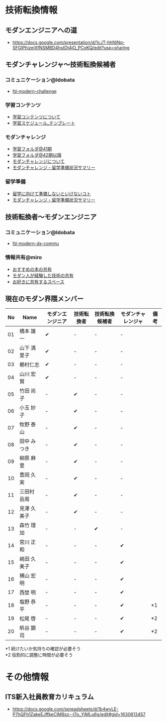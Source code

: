 # 技術転換情報

## モダンエンジニアへの道
- https://docs.google.com/presentation/d/1cJT-hhNlNq-SFGlPhizejXfNSMBD4hstDt4jO_PCoKQ/edit?usp=sharing

## モダンチャレンジャ〜技術転換候補者

### コミュニケーション@Idobata
- [fd-modern-challenge](https://idobata.io/#/organization/fd/room/fd-modern-challenge)

### 学習コンテンツ
- [学習コンテンツについて](https://docs.google.com/document/d/1-rEBSPXpudn53JG_Lf-5BsVkoo2QxpnZNprrIIsJUdU/edit?usp=sharing)
- [学習スケジュール_テンプレート](https://docs.google.com/spreadsheets/d/1ji-aAjG6m9Nnvg7szjUQmHV-zsZpt_auAoCJbVKqCZo/edit?usp=sharing)

### モダンチャレンジ
- [学習フォルダ@41期](https://drive.google.com/drive/u/0/folders/1qMwGp39L6IWvZBoF6BsAyAMdNJV1OeiE) 
- [学習フォルダ@42期以降](https://drive.google.com/drive/u/0/folders/0ABcZ66YhkvFJUk9PVA)
- [モダンチャレンジについて](https://docs.google.com/presentation/d/1FGMaV7lcAgZH2AbNZsczY4x4ipQDO3y10qklbZOP048/edit?usp=sharing)
- [モダンチャレンジ・留学準備状況サマリー](https://docs.google.com/spreadsheets/d/1VEgibQc-pAnlCZaYIv9VoWOMahq2WRImBpO_-Jgvtaw/edit?usp=sharing)

### 留学準備
- [留学に向けて準備しないといけないコト](https://docs.google.com/document/d/1gWMWWOT1oc92OlKzV-B_pWB44XWQppV_-d-BZrRtL0M/edit?usp=sharing)
- [モダンチャレンジ・留学準備状況サマリー](https://docs.google.com/spreadsheets/d/1VEgibQc-pAnlCZaYIv9VoWOMahq2WRImBpO_-Jgvtaw/edit?usp=sharing)

## 技術転換者〜モダンエンジニア

### コミュニケーション@Idobata
- [fd-modern-dx-commu](https://idobata.io/#/organization/fd/room/fd-modern-dx-commu)

### 情報共有@miro
- [おすすめの本の共有](https://miro.com/app/board/o9J_kmib1L8=/?moveToWidget=3074457357965560279&cot=14)
- [モダン人が経験した技術の共有](https://miro.com/app/board/o9J_kmib1L8=/?moveToWidget=3074457358544190086&cot=14)
- [お好きに共有するスペース](https://miro.com/app/board/o9J_kmib1L8=/?moveToWidget=3074457359284648039&cot=14)

## 現在のモダン界隈メンバー

|  No  |  Name  |  モダンエンジニア  |  技術転換者  |  技術転換候補者  |  モダンチャレンジャ  |  備考  |
| ---- | ---- | ---- | ---- | ---- | ---- | ---- |
|  01  |  橋本 雄一  |  ✔︎  |  -  |  -  |  -  |    |
|  02  |  山下 満里子  |  ✔︎  |  -  |  -  |  -  |    |
|  03  |  櫛村仁志  |  ✔︎  |  -  |  -  |  -  |    |
|  04  |  山川 宏賢  |  ✔︎  |  -  |  -  |  -  |    |
|  05  |  竹田 尚子  |  -  |  ✔︎  |  -  |  -  |    |
|  06  |  小玉 妙子  |  -  |  ✔︎  |  -  |  -  |    |
|  07  |  牧野 泰山  |  -  |  ✔︎  |  -  |  -  |    |
|  08  |  田中 みつき  |  -  |  ✔︎  |  -  |  -  |    |
|  09  |  柳原 麻里  |  -  |  ✔︎  |  -  |  -  |    |
|  10  |  豊岡 久実  |  -  |  ✔︎  |  -  |  -  |    |
|  11  |  三田村 岳周  |  -  |  ✔︎  |  -  |  -  |    |
|  12  |  見澤 久美子  |  -  |  ✔︎  |  -  |  -  |    |
|  13  |  森竹 理加  |  -  |  -  |  ✔︎  |  -  |    |
|  14  |  宮川 正和  |  -  |  -  |  -  |  ✔︎  |    |
|  15  |  嶋田 久美子  |  -  |  -  |  -  |  ✔︎  |    |
|  16  |  横山 宏明  |  -  |  -  |  -  |  ✔︎  |    |
|  17  |  西埜 明  |  -  |  -  |  -  |  ✔︎  |    |
|  18  |  塩野 恭平  |  -  |  -  |  -  |  ✔︎  |  *1  |
|  19  |  松尾 啓  |  -  |  -  |  -  |  ✔︎  |  *2  |
|  20  |  帆谷 顕司  |  -  |  -  |  -  |  ✔︎  |  *2  |

*1 続けたいか気持ちの確認が必要そう  
*2 役割的に調整に時間が必要そう


# その他情報

## ITS新入社員教育カリキュラム
- https://docs.google.com/spreadsheets/d/1b4wyLE-P7hQFh1ZakeEJffkeCIM8sz--I7o_YiMLu6g/edit#gid=1630613457
